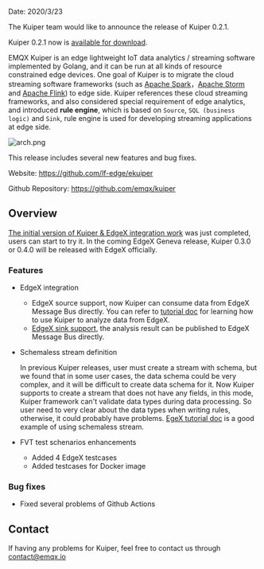 Date: 2020/3/23

The Kuiper team would like to announce the release of Kuiper 0.2.1. 

Kuiper 0.2.1 now is [available for download](https://github.com/emqx/kuiper/releases/tag/0.2.1).

EMQX Kuiper is an edge lightweight IoT data analytics / streaming software implemented by Golang, and it can be run at all kinds of resource constrained edge devices. One goal of Kuiper is to migrate the cloud streaming software frameworks (such as [Apache Spark](https://spark.apache.org/)，[Apache Storm](https://storm.apache.org/) and [Apache Flink](https://flink.apache.org/)) to edge side. Kuiper references these cloud streaming frameworks, and also considered special requirement of edge analytics, and introduced **rule engine**, which is based on `Source`, `SQL (business logic)` and `Sink`, rule engine is used for developing streaming applications at edge side.

![arch.png](https://assets.emqx.com/images/af3b2914f224393bd0b8811c76ba0e16.png)

This release includes several new features and bug fixes.

Website: <https://github.com/lf-edge/ekuiper>

Github Repository: <https://github.com/emqx/kuiper>

## Overview

[The initial version of Kuiper & EdgeX integration work](https://github.com/emqx/kuiper/projects/4) was just completed, users can start to try it. In the coming EdgeX Geneva release,  Kuiper 0.3.0 or 0.4.0 will be released with EdgeX officially.

### Features

- EdgeX integration

  - EdgeX source support, now Kuiper can consume data from EdgeX Message Bus directly. You can refer to [tutorial doc](https://github.com/emqx/kuiper/blob/master/docs/en_US/edgex/edgex_rule_engine_tutorial.md) for learning how to use Kuiper to analyze data from EdgeX. 
  - [EdgeX sink support](https://github.com/emqx/kuiper/blob/edgex/docs/en_US/rules/sinks/edgex.md), the analysis result can be published to EdgeX Message Bus directly.

- Schemaless stream definition

  In previous Kuiper releases, user must create a stream with schema, but we found that in some user cases, the data schema could be very complex, and it will be difficult to create data schema for it. Now Kuiper supports to create a stream that does not have any fields, in this mode, Kuiper framework can't validate data types during data processing. So user need to very clear about the data types when writing rules, otherwise, it could probably have problems. [EgeX tutorial doc](https://github.com/emqx/kuiper/blob/master/docs/en_US/edgex/edgex_rule_engine_tutorial.md) is a good example of using schemaless stream.

- FVT test schenarios enhancements

  - Added 4 EdgeX testcases 
  - Added testcases for Docker image 

### Bug fixes

- Fixed several problems of Github Actions

## Contact

If having any problems for Kuiper, feel free to contact us through [contact@emqx.io](mailto:contact@emqx.io)
